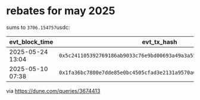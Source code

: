 # rebates for may 2025

sums to `3706.154757`usdc:

| evt_block_time   | evt_tx_hash                                                          | total_usdc   | rebate      |
| ---------------- | -------------------------------------------------------------------- | ------------ | ----------- |
| 2025-05-24 13:04 | `0x5c241105392769186ab9033c76e9bd00693a49a3a551231e41bb77334090d659` | 65057.617699 | 1951.728531 |
| 2025-05-10 07:38 | `0x1fa36bc7800e7dde85e0bc4505cfad3e2131a9570a6f5c927845aca5fb6c5cd0` | 58480.8742   | 1754.426226 |

via https://dune.com/queries/3674413
